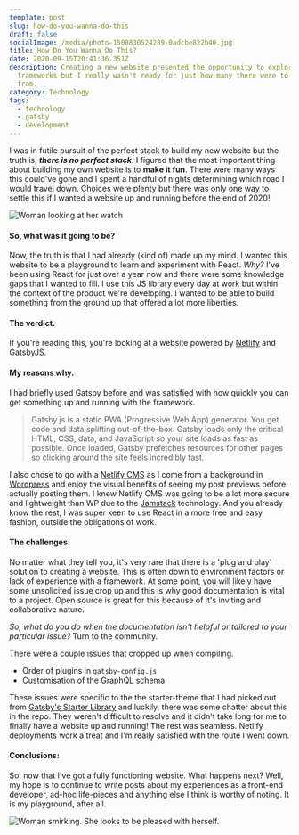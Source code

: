 ```yaml
---
template: post
slug: how-do-you-wanna-do-this
draft: false
socialImage: /media/photo-1508830524289-0adcbe822b40.jpg
title: How Do You Wanna Do This?
date: 2020-09-15T20:41:36.351Z
description: Creating a new website presented the opportunity to explore new
  frameworks but I really wasn't ready for just how many there were to choose
  from.
category: Technology
tags:
  - technology
  - gatsby
  - development
---
```

I was in futile pursuit of the perfect stack to build my new website but the truth is, <strong><em>there is no perfect stack</em></strong>. I figured that the most important thing about building my own website is to <strong>make it fun</strong>. There were many ways this could've gone and I spent a handful of nights determining which road I would travel down. Choices were plenty but there was only one way to settle this if I wanted a website up and running before the end of 2020!

![Woman looking at her watch](/media/tumblr_oj6coboopr1uc2rq2o6_400.webp)

#### **So, what was it going to be?**

Now, the truth is that I had already (kind of) made up my mind. I wanted this website to be a playground to learn and experiment with React. *Why?* I've been using React for just over a year now and there were some knowledge gaps that I wanted to fill. I use this JS library every day at work but within the context of the product we're developing. I wanted to be able to build something from the ground up that offered a lot more liberties.

#### **The verdict.**

If you're reading this, you're looking at a website powered by [Netlify](https://www.netlify.com/) and [GatsbyJS](https://www.gatsbyjs.com/).

#### **My reasons why.**

I had briefly used Gatsby before and was satisfied with how quickly you can get something up and running with the framework.

> Gatsby.js is a static PWA (Progressive Web App) generator. You get code and data splitting out-of-the-box. Gatsby loads only the critical HTML, CSS, data, and JavaScript so your site loads as fast as possible. Once loaded, Gatsby prefetches resources for other pages so clicking around the site feels incredibly fast.

I also chose to go with a [Netlify CMS](https://www.netlifycms.org/) as I come from a background in [Wordpress](https://wordpress.org/) and enjoy the visual benefits of seeing my post previews before actually posting them. I knew Netlify CMS was going to be a lot more secure and lightweight than WP due to the [Jamstack](https://jamstack.org/) technology. And you already know the rest, I was super keen to use React in a more free and easy fashion, outside the obligations of work.

#### **The challenges:**

No matter what they tell you, it's very rare that there is a 'plug and play' solution to creating a website. This is often down to environment factors or lack of experience with a framework. At some point, you will likely have some unsolicited issue crop up and this is why good documentation is vital to a project. Open source is great for this because of it's inviting and collaborative nature.

*So, what do you do when the documentation isn't helpful or tailored to your particular issue?* Turn to the community.

There were a couple issues that cropped up when compiling. 

* Order of plugins in `gatsby-config.js`
* Customisation of the GraphQL schema

These issues were specific to the the starter-theme that I had picked out from [Gatsby's Starter Library](https://www.gatsbyjs.com/starters/) and luckily, there was some chatter about this in the repo. They weren't difficult to resolve and it didn't take long for me to finally have a website up and running! The rest was seamless. Netlify deployments work a treat and I'm really satisfied with the route I went down.

#### **Conclusions:**

So, now that I've got a fully functioning website. What happens next? Well, my hope is to continue to write posts about my experiences as a front-end developer, ad-hoc life-pieces and anything else I think is worthy of noting. It is my playground, after all.

![Woman smirking. She looks to be pleased with herself.](/media/tenor.gif)